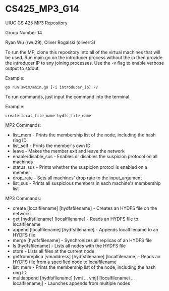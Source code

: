 # CS425_MP3_G14

UIUC CS 425 MP3 Repository 

Group Number 14

Ryan Wu (rwu29), Oliver Rogalski (oliverr3)

To run the MP, clone this repository into all of the virtual machines that will be used. Run main.go on the introducer process without the ip then provide the introducer IP to any joining processes. Use the -v flag to enable verbose output to stdout.

Example:
```
go run swim/main.go [-i introducer_ip] -v
```

To run commands, just input the command into the terminal.

Example:
```
create local_file_name hydfs_file_name
```

MP2 Commands:
- list_mem - Prints the membership list of the node, including the hash ring ID
- list_self - Prints the member's own ID
- leave - Makes the member exit and leave the network
- enable/disable_sus - Enables or disables the suspicion protocol on all machines
- status_sus - Prints whether the suspicion protocl is enabled on a member
- drop_rate - Sets all machines' drop rate to the input_argument
- list_sus - Prints all suspicious members in each machine's membership list

MP3 Commands: 
- create [localfilename] [hydfsfilename] - Creates an HYDFS file on the network
- get [hydfsfilename] [localfilename] - Reads an HYDFS file to localfilename
- append [localfilename] [hydfsfilename] - Appends localfilename to an HYDFS file
- merge [hydfsfilename] - Synchronizes all replicas of an HYDFS file
- ls [hydfsfilename] - Lists all nodes with the HYDFS file
- store - Lists all files at the current node
- getfromreplica [vmaddress] [hydfsfilename] [localfilename] - Reads an HYDFS file from a specified node to localfilename
- list_mem - Prints the membership list of the node, including the hash ring ID
- multiappend [hydfsfilename] [vmi ... vmj] [localfilenamei ... localfilenamej] - Launches appends from multiple nodes 